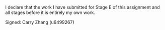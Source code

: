 I declare that the work I have submitted for Stage E of this assignment and all stages before it is entirely my own work.

Signed: Carry Zhang (u6499267)
